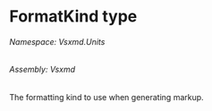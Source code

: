 <a name='T-Vsxmd-Units-FormatKind'></a>
# FormatKind type

###### Namespace:  Vsxmd.Units

###### Assembly:  Vsxmd

The formatting kind to use when generating markup.
